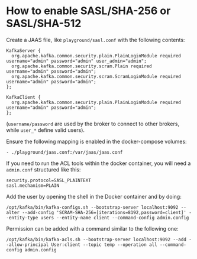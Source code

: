 # How to enable SASL/SHA-256 or SASL/SHA-512

Create a JAAS file, like `playground/sasl.conf` with the following contents:

```
KafkaServer {
  org.apache.kafka.common.security.plain.PlainLoginModule required username="admin" password="admin" user_admin="admin";
  org.apache.kafka.common.security.scram.Plain required username="admin" password="admin";
  org.apache.kafka.common.security.scram.ScramLoginModule required username="admin" password="admin";
};

KafkaClient {
  org.apache.kafka.common.security.plain.PlainLoginModule required username="admin" password="admin";
};
```

(`username/password` are used by the broker to connect to other brokers, while `user_*` define valid users).

Ensure the following mapping is enabled in the docker-compose volumes:

```
- ./playground/jaas.conf:/var/jaas/jaas.conf
```

If you need to run the ACL tools within the docker container, you will need a `admin.conf` structured like this:

```
security.protocol=SASL_PLAINTEXT
sasl.mechanism=PLAIN
```

Add the user by opening the shell in the Docker container and by doing:

```
/opt/kafka/bin/kafka-configs.sh --bootstrap-server localhost:9092 --alter --add-config 'SCRAM-SHA-256=[iterations=8192,password=client]' --entity-type users --entity-name client --command-config admin.config
```

Permission can be added with a command similar to the following one:

```
/opt/kafka/bin/kafka-acls.sh --bootstrap-server localhost:9092 --add --allow-principal User:client --topic temp --operation all --command-config admin.config
```
